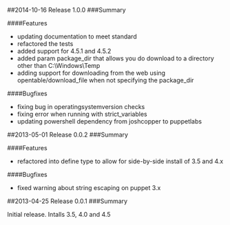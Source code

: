 
##2014-10-16 Release 1.0.0
###Summary

####Features

- updating documentation to meet standard
- refactored the tests
- added support for 4.5.1 and 4.5.2
- added param package_dir that allows you do download to a directory other than C:\Windows\Temp
- adding support for downloading from the web using opentable/download_file when not specifying the package_dir

####Bugfixes

- fixing bug in operatingsystemversion checks
- fixing error when running with strict_variables
- updating powershell dependency from joshcopper to puppetlabs

##2013-05-01 Release 0.0.2
###Summary

####Features

- refactored into define type to allow for side-by-side install of 3.5 and 4.x

####Bugfixes

- fixed warning about string escaping on puppet 3.x

##2013-04-25 Release 0.0.1
###Summary

  Initial release. Intalls 3.5, 4.0 and 4.5
